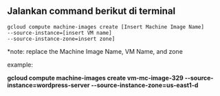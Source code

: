 **Jalankan command berikut di terminal**
-
```
gcloud compute machine-images create [Insert Machine Image Name]
--source-instance=[insert VM name]
--source-instance-zone=insert zone]
```
*note:
replace the Machine Image Name, VM Name, and zone

example:

**gcloud compute machine-images create vm-mc-image-329 
--source-instance=wordpress-server 
--source-instance-zone=us-east1-d**
